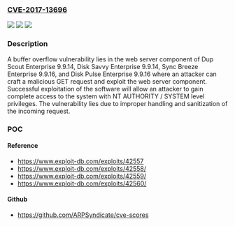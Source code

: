 ### [CVE-2017-13696](https://cve.mitre.org/cgi-bin/cvename.cgi?name=CVE-2017-13696)
![](https://img.shields.io/static/v1?label=Product&message=n%2Fa&color=blue)
![](https://img.shields.io/static/v1?label=Version&message=n%2Fa%20&color=brightgreen)
![](https://img.shields.io/static/v1?label=Vulnerability&message=n%2Fa&color=brightgreen)

### Description

A buffer overflow vulnerability lies in the web server component of Dup Scout Enterprise 9.9.14, Disk Savvy Enterprise 9.9.14, Sync Breeze Enterprise 9.9.16, and Disk Pulse Enterprise 9.9.16 where an attacker can craft a malicious GET request and exploit the web server component. Successful exploitation of the software will allow an attacker to gain complete access to the system with NT AUTHORITY / SYSTEM level privileges. The vulnerability lies due to improper handling and sanitization of the incoming request.

### POC

#### Reference
- https://www.exploit-db.com/exploits/42557
- https://www.exploit-db.com/exploits/42558/
- https://www.exploit-db.com/exploits/42559/
- https://www.exploit-db.com/exploits/42560/

#### Github
- https://github.com/ARPSyndicate/cve-scores

